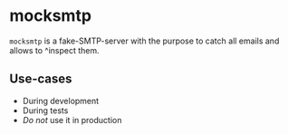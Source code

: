 # mocksmtp

`mocksmtp` is a fake-SMTP-server with the purpose to catch
all emails and allows to ^inspect them.

## Use-cases

- During development
- During tests
- _Do not_ use it in production
